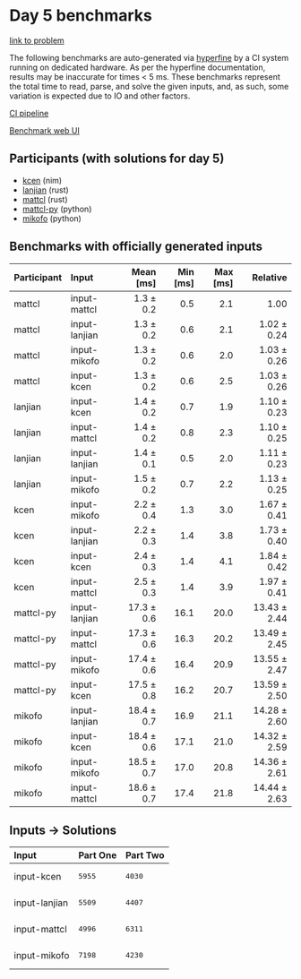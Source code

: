 # Day 5 benchmarks

[link to problem](https://adventofcode.com/2024/day/5)

The following benchmarks are auto-generated via
[hyperfine](https://github.com/sharkdp/hyperfine) by a CI system running on
dedicated hardware. As per the hyperfine documentation, results may be
inaccurate for times < 5 ms. These benchmarks represent the total time to read,
parse, and solve the given inputs, and, as such, some variation is expected due
to IO and other factors.

[CI pipeline](http://ci.papercode.net:8080/teams/main/pipelines/aoc2024)

[Benchmark web UI](https://aoc.ancalagon.black)


## Participants (with solutions for day 5)

- [kcen](https://github.com/kcen/aoc2024) (nim)
- [lanjian](https://github.com/lanjian/aoc-2024) (rust)
- [mattcl](https://github.com/mattcl/aoc2024) (rust)
- [mattcl-py](https://github.com/mattcl/aoc2024-py) (python)
- [mikofo](https://github.com/mikofo/aoc2024) (python)


## Benchmarks with officially generated inputs

| Participant | Input | Mean [ms] | Min [ms] | Max [ms] | Relative |
|:---|:---|---:|---:|---:|---:|
| mattcl | input-mattcl | 1.3 ± 0.2 | 0.5 | 2.1 | 1.00 |
| mattcl | input-lanjian | 1.3 ± 0.2 | 0.6 | 2.1 | 1.02 ± 0.24 |
| mattcl | input-mikofo | 1.3 ± 0.2 | 0.6 | 2.0 | 1.03 ± 0.26 |
| mattcl | input-kcen | 1.3 ± 0.2 | 0.6 | 2.5 | 1.03 ± 0.26 |
| lanjian | input-kcen | 1.4 ± 0.2 | 0.7 | 1.9 | 1.10 ± 0.23 |
| lanjian | input-mattcl | 1.4 ± 0.2 | 0.8 | 2.3 | 1.10 ± 0.25 |
| lanjian | input-lanjian | 1.4 ± 0.1 | 0.5 | 2.0 | 1.11 ± 0.23 |
| lanjian | input-mikofo | 1.5 ± 0.2 | 0.7 | 2.2 | 1.13 ± 0.25 |
| kcen | input-mikofo | 2.2 ± 0.4 | 1.3 | 3.0 | 1.67 ± 0.41 |
| kcen | input-lanjian | 2.2 ± 0.3 | 1.4 | 3.8 | 1.73 ± 0.40 |
| kcen | input-kcen | 2.4 ± 0.3 | 1.4 | 4.1 | 1.84 ± 0.42 |
| kcen | input-mattcl | 2.5 ± 0.3 | 1.4 | 3.9 | 1.97 ± 0.41 |
| mattcl-py | input-lanjian | 17.3 ± 0.6 | 16.1 | 20.0 | 13.43 ± 2.44 |
| mattcl-py | input-mattcl | 17.3 ± 0.6 | 16.3 | 20.2 | 13.49 ± 2.45 |
| mattcl-py | input-mikofo | 17.4 ± 0.6 | 16.4 | 20.9 | 13.55 ± 2.47 |
| mattcl-py | input-kcen | 17.5 ± 0.8 | 16.2 | 20.7 | 13.59 ± 2.50 |
| mikofo | input-lanjian | 18.4 ± 0.7 | 16.9 | 21.1 | 14.28 ± 2.60 |
| mikofo | input-kcen | 18.4 ± 0.6 | 17.1 | 21.0 | 14.32 ± 2.59 |
| mikofo | input-mikofo | 18.5 ± 0.7 | 17.0 | 20.8 | 14.36 ± 2.61 |
| mikofo | input-mattcl | 18.6 ± 0.7 | 17.4 | 21.8 | 14.44 ± 2.63 |


## Inputs -> Solutions

| Input | Part One | Part Two |
|:---|:---|:---|
|input-kcen|<pre>5955</pre>|<pre>4030</pre>|
|input-lanjian|<pre>5509</pre>|<pre>4407</pre>|
|input-mattcl|<pre>4996</pre>|<pre>6311</pre>|
|input-mikofo|<pre>7198</pre>|<pre>4230</pre>|